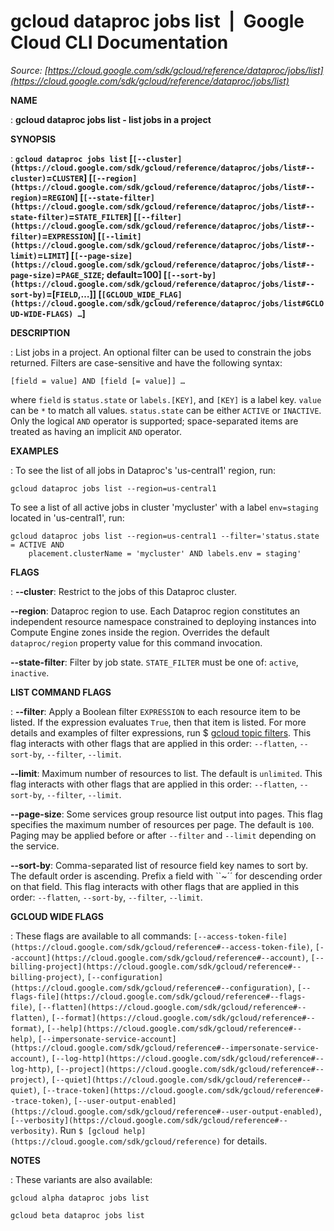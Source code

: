 # gcloud dataproc jobs list  |  Google Cloud CLI Documentation

*Source: [https://cloud.google.com/sdk/gcloud/reference/dataproc/jobs/list](https://cloud.google.com/sdk/gcloud/reference/dataproc/jobs/list)*

**NAME**

: **gcloud dataproc jobs list - list jobs in a project**

**SYNOPSIS**

: **`gcloud dataproc jobs list` [`[--cluster](https://cloud.google.com/sdk/gcloud/reference/dataproc/jobs/list#--cluster)`=`CLUSTER`] [`[--region](https://cloud.google.com/sdk/gcloud/reference/dataproc/jobs/list#--region)`=`REGION`] [`[--state-filter](https://cloud.google.com/sdk/gcloud/reference/dataproc/jobs/list#--state-filter)`=`STATE_FILTER`] [`[--filter](https://cloud.google.com/sdk/gcloud/reference/dataproc/jobs/list#--filter)`=`EXPRESSION`] [`[--limit](https://cloud.google.com/sdk/gcloud/reference/dataproc/jobs/list#--limit)`=`LIMIT`] [`[--page-size](https://cloud.google.com/sdk/gcloud/reference/dataproc/jobs/list#--page-size)`=`PAGE_SIZE`; default=100] [`[--sort-by](https://cloud.google.com/sdk/gcloud/reference/dataproc/jobs/list#--sort-by)`=[`FIELD`,…]] [`[GCLOUD_WIDE_FLAG](https://cloud.google.com/sdk/gcloud/reference/dataproc/jobs/list#GCLOUD-WIDE-FLAGS) …`]**

**DESCRIPTION**

: List jobs in a project. An optional filter can be used to constrain the jobs
returned. Filters are case-sensitive and have the following syntax:

```
[field = value] AND [field [= value]] …
```

where `field` is `status.state` or
`labels.[KEY]`, and `[KEY]` is a label key.
`value` can be `*` to match all values.
`status.state` can be either `ACTIVE` or
`INACTIVE`. Only the logical `AND` operator is supported;
space-separated items are treated as having an implicit `AND`
operator.

**EXAMPLES**

: To see the list of all jobs in Dataproc's 'us-central1' region, run:

```
gcloud dataproc jobs list --region=us-central1
```

To see a list of all active jobs in cluster 'mycluster' with a label
`env=staging` located in 'us-central1', run:

```
gcloud dataproc jobs list --region=us-central1 --filter='status.state = ACTIVE AND
    placement.clusterName = 'mycluster' AND labels.env = staging'
```

**FLAGS**

: **--cluster**:
Restrict to the jobs of this Dataproc cluster.

**--region**:
Dataproc region to use. Each Dataproc region constitutes an independent resource
namespace constrained to deploying instances into Compute Engine zones inside
the region. Overrides the default `dataproc/region` property value
for this command invocation.

**--state-filter**:
Filter by job state. `STATE_FILTER` must be one of:
`active`, `inactive`.

**LIST COMMAND FLAGS**

: **--filter**:
Apply a Boolean filter `EXPRESSION` to each resource item
to be listed. If the expression evaluates `True`, then that item is
listed. For more details and examples of filter expressions, run $ [gcloud topic filters](https://cloud.google.com/sdk/gcloud/reference/topic/filters). This flag
interacts with other flags that are applied in this order:
`--flatten`, `--sort-by`, `--filter`,
`--limit`.

**--limit**:
Maximum number of resources to list. The default is `unlimited`. This
flag interacts with other flags that are applied in this order:
`--flatten`, `--sort-by`, `--filter`,
`--limit`.

**--page-size**:
Some services group resource list output into pages. This flag specifies the
maximum number of resources per page. The default is `100`. Paging
may be applied before or after `--filter` and `--limit`
depending on the service.

**--sort-by**:
Comma-separated list of resource field key names to sort by. The default order
is ascending. Prefix a field with ``~´´ for descending order on that
field. This flag interacts with other flags that are applied in this order:
`--flatten`, `--sort-by`, `--filter`,
`--limit`.

**GCLOUD WIDE FLAGS**

: These flags are available to all commands: `[--access-token-file](https://cloud.google.com/sdk/gcloud/reference#--access-token-file)`,
`[--account](https://cloud.google.com/sdk/gcloud/reference#--account)`, `[--billing-project](https://cloud.google.com/sdk/gcloud/reference#--billing-project)`,
`[--configuration](https://cloud.google.com/sdk/gcloud/reference#--configuration)`,
`[--flags-file](https://cloud.google.com/sdk/gcloud/reference#--flags-file)`,
`[--flatten](https://cloud.google.com/sdk/gcloud/reference#--flatten)`, `[--format](https://cloud.google.com/sdk/gcloud/reference#--format)`, `[--help](https://cloud.google.com/sdk/gcloud/reference#--help)`, `[--impersonate-service-account](https://cloud.google.com/sdk/gcloud/reference#--impersonate-service-account)`,
`[--log-http](https://cloud.google.com/sdk/gcloud/reference#--log-http)`,
`[--project](https://cloud.google.com/sdk/gcloud/reference#--project)`, `[--quiet](https://cloud.google.com/sdk/gcloud/reference#--quiet)`, `[--trace-token](https://cloud.google.com/sdk/gcloud/reference#--trace-token)`, `[--user-output-enabled](https://cloud.google.com/sdk/gcloud/reference#--user-output-enabled)`,
`[--verbosity](https://cloud.google.com/sdk/gcloud/reference#--verbosity)`.
Run `$ [gcloud help](https://cloud.google.com/sdk/gcloud/reference)` for details.

**NOTES**

: These variants are also available:

```
gcloud alpha dataproc jobs list
```

```
gcloud beta dataproc jobs list
```